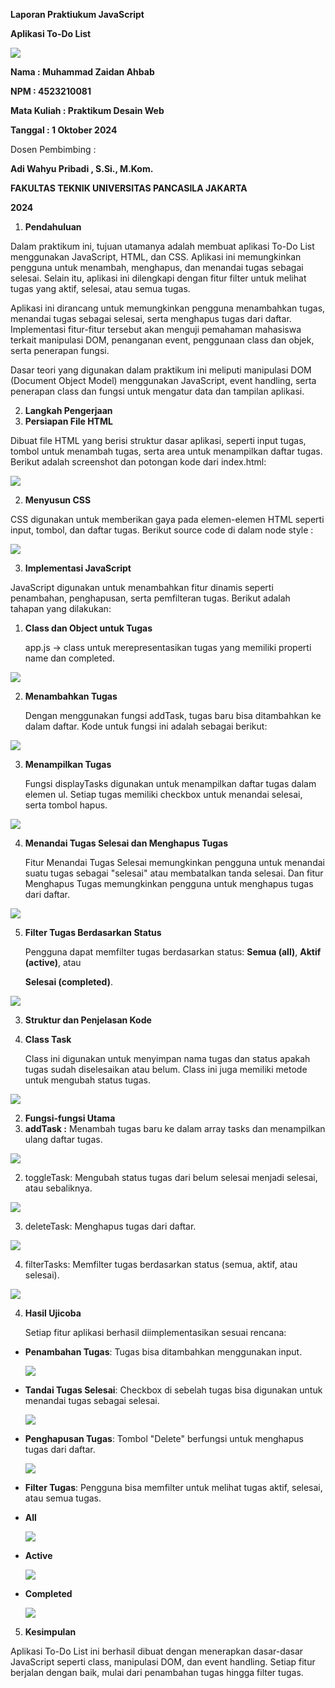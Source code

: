 ﻿**Laporan Praktiukum JavaScript**

**Aplikasi To-Do List** 

![](Aspose.Words.b31cb319-874d-4dff-939f-24f0deab645f.001.png)

**Nama : Muhammad Zaidan Ahbab**

**NPM : 4523210081**

**Mata Kuliah : Praktikum Desain Web** 

**Tanggal : 1 Oktober 2024**

Dosen Pembimbing :

**Adi Wahyu Pribadi , S.Si., M.Kom.**

**FAKULTAS TEKNIK
UNIVERSITAS PANCASILA JAKARTA**

**2024** 

1. **Pendahuluan** 

Dalam praktikum ini, tujuan utamanya adalah membuat aplikasi To-Do List menggunakan JavaScript, HTML, dan CSS. Aplikasi ini memungkinkan pengguna untuk menambah, menghapus, dan menandai tugas sebagai selesai. Selain itu, aplikasi ini dilengkapi dengan fitur filter untuk melihat tugas yang aktif, selesai, atau semua tugas. 

Aplikasi ini dirancang untuk memungkinkan pengguna menambahkan tugas, menandai tugas sebagai selesai, serta menghapus tugas dari daftar. Implementasi fitur-fitur tersebut akan menguji pemahaman mahasiswa terkait manipulasi DOM, penanganan event, penggunaan class dan objek, serta penerapan fungsi. 

Dasar teori yang digunakan dalam praktikum ini meliputi manipulasi DOM (Document Object Model) menggunakan JavaScript, event handling, serta penerapan class dan fungsi untuk mengatur data dan tampilan aplikasi.

2. **Langkah Pengerjaan** 
1. **Persiapan File HTML** 

Dibuat file HTML yang berisi struktur dasar aplikasi, seperti input tugas, tombol untuk menambah tugas, serta area untuk menampilkan daftar tugas. Berikut adalah screenshot dan potongan kode dari index.html: 

![](Aspose.Words.b31cb319-874d-4dff-939f-24f0deab645f.002.jpeg)

2. **Menyusun CSS** 

CSS digunakan untuk memberikan gaya pada elemen-elemen HTML seperti input, tombol, dan daftar tugas. Berikut source code di dalam node style : 

![](Aspose.Words.b31cb319-874d-4dff-939f-24f0deab645f.003.jpeg)

3. **Implementasi JavaScript** 

JavaScript digunakan untuk menambahkan fitur dinamis seperti penambahan, penghapusan, serta pemfilteran tugas. Berikut adalah tahapan yang dilakukan: 

1. **Class dan Object untuk Tugas** 

   app.js → class untuk merepresentasikan tugas yang memiliki properti name dan completed. 

![](Aspose.Words.b31cb319-874d-4dff-939f-24f0deab645f.004.jpeg)

2. **Menambahkan Tugas** 

   Dengan menggunakan fungsi addTask, tugas baru bisa ditambahkan ke dalam daftar. Kode untuk fungsi ini adalah sebagai berikut: 

![](Aspose.Words.b31cb319-874d-4dff-939f-24f0deab645f.005.jpeg)

3. **Menampilkan Tugas** 

   Fungsi displayTasks digunakan untuk menampilkan daftar tugas dalam elemen ul. Setiap tugas memiliki checkbox untuk menandai selesai, serta tombol hapus. 

![](Aspose.Words.b31cb319-874d-4dff-939f-24f0deab645f.006.jpeg)

4. **Menandai Tugas Selesai dan Menghapus Tugas** 

   Fitur Menandai Tugas Selesai memungkinkan pengguna untuk menandai suatu tugas sebagai "selesai" atau membatalkan tanda selesai. Dan fitur Menghapus Tugas memungkinkan pengguna untuk menghapus tugas dari daftar. 

![](Aspose.Words.b31cb319-874d-4dff-939f-24f0deab645f.007.jpeg)

5. **Filter Tugas Berdasarkan Status** 

   Pengguna dapat memfilter tugas berdasarkan status: **Semua (all)**, **Aktif (active)**, atau 

   **Selesai (completed)**. 

![](Aspose.Words.b31cb319-874d-4dff-939f-24f0deab645f.008.jpeg)

3. **Struktur dan Penjelasan Kode** 
1. **Class Task** 

   Class ini digunakan untuk menyimpan nama tugas dan status apakah tugas sudah diselesaikan atau belum. Class ini juga memiliki metode untuk mengubah status tugas. 

![](Aspose.Words.b31cb319-874d-4dff-939f-24f0deab645f.009.jpeg)

2. **Fungsi-fungsi Utama** 
1. **addTask :** Menambah tugas baru ke dalam array tasks dan menampilkan ulang daftar tugas. 

![](Aspose.Words.b31cb319-874d-4dff-939f-24f0deab645f.010.jpeg)

2. toggleTask: Mengubah status tugas dari belum selesai menjadi selesai, atau sebaliknya. 

![](Aspose.Words.b31cb319-874d-4dff-939f-24f0deab645f.011.jpeg)

3. deleteTask: Menghapus tugas dari daftar. 

![](Aspose.Words.b31cb319-874d-4dff-939f-24f0deab645f.012.jpeg)

4. filterTasks: Memfilter tugas berdasarkan status (semua, aktif, atau selesai). 

![](Aspose.Words.b31cb319-874d-4dff-939f-24f0deab645f.013.jpeg)

4. **Hasil Ujicoba** 

   Setiap fitur aplikasi berhasil diimplementasikan sesuai rencana: 

- **Penambahan Tugas**: Tugas bisa ditambahkan menggunakan input. 

  ![](Aspose.Words.b31cb319-874d-4dff-939f-24f0deab645f.014.jpeg)

- **Tandai Tugas Selesai**: Checkbox di sebelah tugas bisa digunakan untuk menandai tugas sebagai selesai. 

  ![](Aspose.Words.b31cb319-874d-4dff-939f-24f0deab645f.015.jpeg)

- **Penghapusan Tugas**: Tombol "Delete" berfungsi untuk menghapus tugas dari daftar. 

  ![](Aspose.Words.b31cb319-874d-4dff-939f-24f0deab645f.016.jpeg)

- **Filter Tugas**: Pengguna bisa memfilter untuk melihat tugas aktif, selesai, atau semua tugas. 
- **All** 

  ![](Aspose.Words.b31cb319-874d-4dff-939f-24f0deab645f.017.jpeg)

- **Active** 

  ![](Aspose.Words.b31cb319-874d-4dff-939f-24f0deab645f.018.jpeg)

- **Completed** 

  ![](Aspose.Words.b31cb319-874d-4dff-939f-24f0deab645f.019.jpeg)

5. **Kesimpulan** 

Aplikasi To-Do List ini berhasil dibuat dengan menerapkan dasar-dasar JavaScript seperti class, manipulasi DOM, dan event handling. Setiap fitur berjalan dengan baik, mulai dari penambahan tugas hingga filter tugas. 
